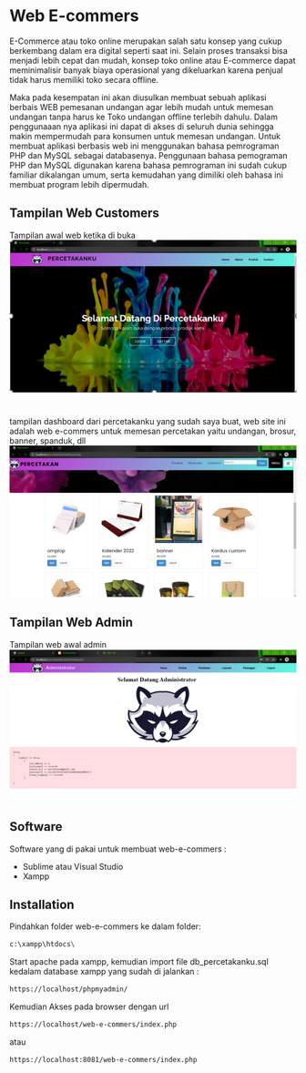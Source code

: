 # Web E-commers
E-Commerce atau toko online merupakan salah satu konsep yang cukup berkembang dalam era digital seperti saat ini. Selain proses transaksi bisa menjadi lebih cepat dan mudah, konsep toko online atau E-commerce dapat meminimalisir banyak biaya operasional yang dikeluarkan karena penjual tidak harus memiliki toko secara offline.

Maka pada kesempatan ini akan diusulkan membuat sebuah aplikasi berbais WEB pemesanan undangan agar lebih mudah untuk memesan undangan tanpa harus ke Toko undangan offline terlebih dahulu. Dalam penggunaaan nya aplikasi ini dapat di akses di seluruh dunia sehingga makin mempermudah para konsumen untuk memesan undangan. Untuk membuat aplikasi berbasis web ini menggunakan bahasa pemrograman PHP dan MySQL sebagai databasenya. Penggunaan bahasa pemograman PHP dan MySQL digunakan karena bahasa pemrograman ini sudah cukup familiar dikalangan umum, serta kemudahan yang dimiliki oleh bahasa ini membuat program lebih dipermudah.

## Tampilan Web Customers

Tampilan awal web ketika di buka
![alt text](https://github.com/MasRicardo/web-e-commers/blob/main/assets1/img/Screenshot%202024-12-18%20072640.png?raw=true)
#
tampilan dashboard dari percetakanku yang sudah saya buat, web site ini adalah web e-commers untuk memesan percetakan yaitu undangan, brosur, banner, spanduk, dll
![alt text](https://github.com/MasRicardo/web-e-commers/blob/main/assets1/img/Screenshot%202024-12-18%20072702.png?raw=true)

## Tampilan Web Admin
Tampilan web awal admin
![alt text](https://github.com/MasRicardo/web-e-commers/blob/main/assets1/img/Screenshot%202024-12-18%20072902.png?raw=true)

## Software
Software yang di pakai untuk membuat web-e-commers :
- Sublime atau Visual Studio
- Xampp

## Installation
Pindahkan folder web-e-commers ke dalam folder:

```sh
c:\xampp\htdocs\
```
Start apache pada xampp, kemudian import file db_percetakanku.sql kedalam database xampp yang sudah di jalankan :

```sh
https://localhost/phpmyadmin/
```
Kemudian Akses pada browser dengan url

```sh
https://localhost/web-e-commers/index.php
```
atau
```sh
https://localhost:8081/web-e-commers/index.php
```
